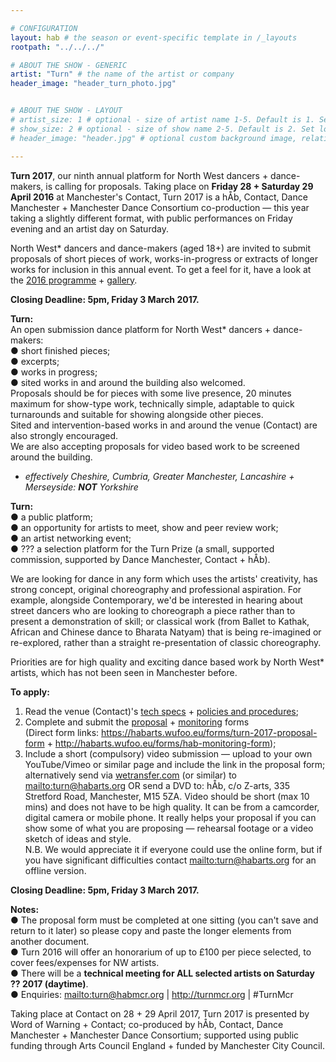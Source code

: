 ```yaml
---

# CONFIGURATION
layout: hab # the season or event-specific template in /_layouts
rootpath: "../../../"

# ABOUT THE SHOW - GENERIC
artist: "Turn" # the name of the artist or company
header_image: "header_turn_photo.jpg"   


# ABOUT THE SHOW - LAYOUT
# artist_size: 1 # optional - size of artist name 1-5. Default is 1. Set longer names to lower values
# show_size: 2 # optional - size of show name 2-5. Default is 2. Set longer names to lower values
# header_image: "header.jpg" # optional custom background image, relative to current page

---
```

**Turn 2017**, our ninth annual platform for North West dancers + dance-makers, is calling for proposals. Taking place on **Friday 28 + Saturday 29 April 2016** at Manchester's Contact, Turn 2017 is a hÅb, Contact, Dance Manchester + Manchester Dance Consortium co-production — this year taking a slightly different format, with public performances on Friday evening and an artist day on Saturday.       
      
North West* dancers and dance-makers (aged 18+) are invited to submit proposals of short pieces of work, works-in-progress or extracts of longer works for inclusion in this annual event. To get a feel for it, have a look at the [2016 programme](/archive/2016-turn) + [gallery](/galleries/2016-turn).   
 
**Closing Deadline: 5pm, Friday 3 March 2017.**     
   
**Turn:**    
An open submission dance platform for North West* dancers + dance-makers:    
● short finished pieces;      
● excerpts;    
● works in progress;    
● sited works in and around the building also welcomed.    
Proposals should be for pieces with some live presence, 20 minutes maximum for show-type work, technically simple, adaptable to quick turnarounds and suitable for showing alongside other pieces.    
Sited and intervention-based works in and around the venue (Contact) are also strongly encouraged.    
We are also accepting proposals for video based work to be screened around the building.     
* *effectively Cheshire, Cumbria, Greater Manchester, Lancashire + Merseyside: **NOT** Yorkshire*    

**Turn:**      
● a public platform;    
● an opportunity for artists to meet, show and peer review work;    
● an artist networking event;    
● ??? a selection platform for the Turn Prize (a small, supported commission, supported by Dance Manchester, Contact + hÅb).      

We are looking for dance in any form which uses the artists' creativity, has strong concept, original choreography and professional aspiration. For example, alongside Contemporary, we'd be interested in hearing about street dancers who are looking to choreograph a piece rather than to present a demonstration of  skill; or classical work (from Ballet to Kathak, African and Chinese dance to Bharata Natyam) that is being re-imagined or re-explored, rather than a straight re-presentation of classic choreography.    
 
Priorities are for high quality and exciting dance based work by North West* artists, which has not been seen in Manchester before.    
 
**To apply:**     
1. Read the venue (Contact)'s [tech specs](http://turnmcr.posthaven.com/pages/contact-tech-specs) + [policies and procedures](http://turnmcr.posthaven.com/pages/policies-and-procedures-14138);    
2. Complete and submit the [proposal](https://habarts.wufoo.eu/forms/turn-2016-proposal-form) + [monitoring](http://habarts.wufoo.eu/forms/hab-monitoring-form) forms    
(Direct form links: https://habarts.wufoo.eu/forms/turn-2017-proposal-form + http://habarts.wufoo.eu/forms/hab-monitoring-form);    
3. Include a short (compulsory) video submission — upload to your own YouTube/Vimeo or similar page and include the link in the proposal form; alternatively send via [wetransfer.com](http://www.wetransfer.com) (or similar) to <mailto:turn@habarts.org> OR send a DVD to: hÅb, c/o Z-arts, 335 Stretford Road, Manchester, M15 5ZA. Video should be short (max 10 mins) and does not have to be high quality. It can be from a camcorder, digital camera or mobile phone. It really helps your proposal if you can show some of what you are proposing — rehearsal footage or a video sketch of ideas and style.        
N.B. We would appreciate it if everyone could use the online form, but if you have significant difficulties contact <mailto:turn@habarts.org> for an offline version.    
  
**Closing Deadline: 5pm, Friday 3 March 2017.**    
  
**Notes:**    
● The proposal form must be completed at one sitting (you can't save and return to it later) so please copy and paste the longer elements from another document.    
● Turn 2016 will offer an honorarium of up to £100 per piece selected, to cover fees/expenses for NW artists.    
● There will be a **technical meeting for ALL selected artists on Saturday ?? 2017 (daytime)**.    
● Enquiries: <mailto:turn@habmcr.org> | <http://turnmcr.org> | #TurnMcr    
        
Taking place at Contact on 28 + 29 April 2017, Turn 2017 is presented by Word of Warning + Contact; co-produced by hÅb, Contact, Dance Manchester + Manchester Dance Consortium; supported using public funding through Arts Council England + funded by Manchester City Council.
